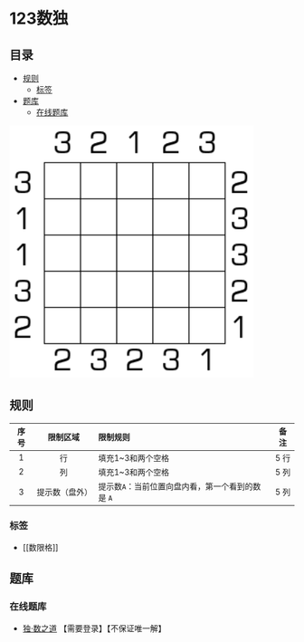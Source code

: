 # 123数独
<!-- START doctoc generated TOC please keep comment here to allow auto update -->
<!-- DON'T EDIT THIS SECTION, INSTEAD RE-RUN doctoc TO UPDATE -->
## 目录

- [规则](#%E8%A7%84%E5%88%99)
  - [标签](#%E6%A0%87%E7%AD%BE)
- [题库](#%E9%A2%98%E5%BA%93)
  - [在线题库](#%E5%9C%A8%E7%BA%BF%E9%A2%98%E5%BA%93)

<!-- END doctoc generated TOC please keep comment here to allow auto update -->

![题](../../images/sudoku/123数独.png)

## 规则

| 序号  |  限制区域   | 限制规则                         | 备注  |
|:---:|:-------:|:-----------------------------|:---:|
|  1  |    行    | 填充1~3和两个空格                   | 5 行 |
|  2  |    列    | 填充1~3和两个空格                   | 5 列 |
|  3  | 提示数（盘外） | 提示数`A`：当前位置向盘内看，第一个看到的数是 `A` | 5 列 |

### 标签

- [[数限格]]

## 题库

### 在线题库

- [独·数之道](http://www.sudokufans.org.cn/lx/game.index.php?type=123) 【需要登录】【不保证唯一解】
